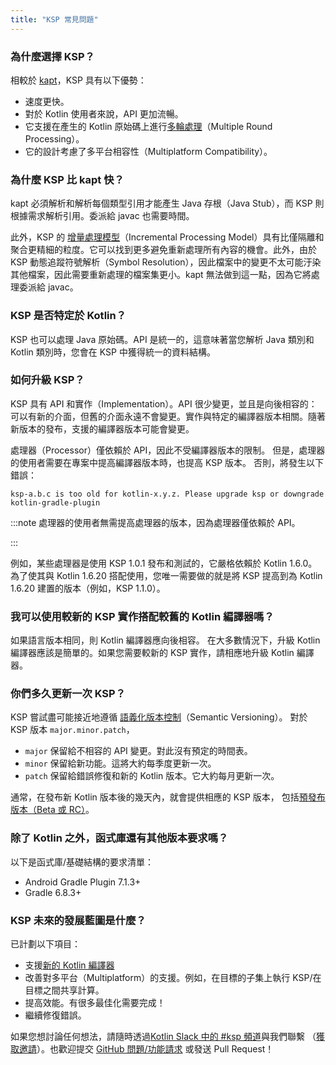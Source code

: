 ```yaml
---
title: "KSP 常見問題"
---
```

### 為什麼選擇 KSP？

相較於 [kapt](kapt)，KSP 具有以下優勢：
* 速度更快。
* 對於 Kotlin 使用者來說，API 更加流暢。
* 它支援在產生的 Kotlin 原始碼上進行[多輪處理](ksp-multi-round)（Multiple Round Processing）。
* 它的設計考慮了多平台相容性（Multiplatform Compatibility）。

### 為什麼 KSP 比 kapt 快？

kapt 必須解析和解析每個類型引用才能產生 Java 存根（Java Stub），而 KSP 則根據需求解析引用。委派給 javac 也需要時間。

此外，KSP 的 [增量處理模型](ksp-incremental)（Incremental Processing Model）具有比僅隔離和聚合更精細的粒度。它可以找到更多避免重新處理所有內容的機會。此外，由於 KSP 動態追蹤符號解析（Symbol Resolution），因此檔案中的變更不太可能汙染其他檔案，因此需要重新處理的檔案集更小。kapt 無法做到這一點，因為它將處理委派給 javac。

### KSP 是否特定於 Kotlin？

KSP 也可以處理 Java 原始碼。API 是統一的，這意味著當您解析 Java 類別和 Kotlin 類別時，您會在 KSP 中獲得統一的資料結構。

### 如何升級 KSP？

KSP 具有 API 和實作（Implementation）。API 很少變更，並且是向後相容的：可以有新的介面，但舊的介面永遠不會變更。實作與特定的編譯器版本相關。隨著新版本的發布，支援的編譯器版本可能會變更。

處理器（Processor）僅依賴於 API，因此不受編譯器版本的限制。
但是，處理器的使用者需要在專案中提高編譯器版本時，也提高 KSP 版本。
否則，將發生以下錯誤：

```text
ksp-a.b.c is too old for kotlin-x.y.z. Please upgrade ksp or downgrade kotlin-gradle-plugin
```

:::note
處理器的使用者無需提高處理器的版本，因為處理器僅依賴於 API。

:::

例如，某些處理器是使用 KSP 1.0.1 發布和測試的，它嚴格依賴於 Kotlin 1.6.0。
為了使其與 Kotlin 1.6.20 搭配使用，您唯一需要做的就是將 KSP 提高到為 Kotlin 1.6.20 建置的版本（例如，KSP 1.1.0）。

### 我可以使用較新的 KSP 實作搭配較舊的 Kotlin 編譯器嗎？

如果語言版本相同，則 Kotlin 編譯器應向後相容。
在大多數情況下，升級 Kotlin 編譯器應該是簡單的。如果您需要較新的 KSP 實作，請相應地升級 Kotlin 編譯器。

### 你們多久更新一次 KSP？

KSP 嘗試盡可能接近地遵循 [語義化版本控制](https://semver.org/)（Semantic Versioning）。
對於 KSP 版本 `major.minor.patch`，
* `major` 保留給不相容的 API 變更。對此沒有預定的時間表。
* `minor` 保留給新功能。這將大約每季度更新一次。
* `patch` 保留給錯誤修復和新的 Kotlin 版本。它大約每月更新一次。

通常，在發布新 Kotlin 版本後的幾天內，就會提供相應的 KSP 版本，
包括[預發布版本（Beta 或 RC）](eap)。

### 除了 Kotlin 之外，函式庫還有其他版本要求嗎？

以下是函式庫/基礎結構的要求清單：
* Android Gradle Plugin 7.1.3+
* Gradle 6.8.3+

### KSP 未來的發展藍圖是什麼？

已計劃以下項目：
* 支援[新的 Kotlin 編譯器](https://kotlinlang.org/docs/roadmap.html)
* 改善對多平台（Multiplatform）的支援。例如，在目標的子集上執行 KSP/在目標之間共享計算。
* 提高效能。有很多最佳化需要完成！
* 繼續修復錯誤。

如果您想討論任何想法，請隨時透過[Kotlin Slack 中的 #ksp 頻道](https://kotlinlang.slack.com/archives/C013BA8EQSE)與我們聯繫
（[獲取邀請](https://surveys.jetbrains.com/s3/kotlin-slack-sign-up)）。也歡迎提交 [GitHub 問題/功能請求](https://github.com/google/ksp/issues)
或發送 Pull Request！